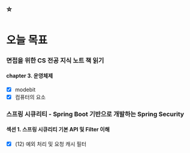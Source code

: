 ## :star:

# 오늘 목표

### 면접을 위한 CS 전공 지식 노트 책 읽기
#### chapter 3. 운영체제
- [x] modebit
- [x] 컴퓨터의 요소

### 스프링 시큐리티 - Spring Boot 기반으로 개발하는 Spring Security
#### 섹션 1. 스프링 시큐리티 기본 API 및 Filter 이해
- [x] (12) 예외 처리 및 요청 캐시 필터
